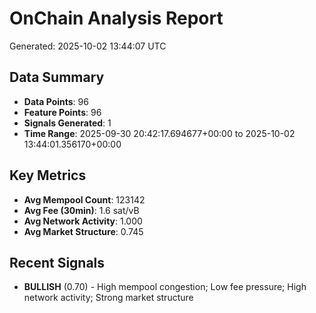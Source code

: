 # OnChain Analysis Report
Generated: 2025-10-02 13:44:07 UTC

## Data Summary
- **Data Points**: 96
- **Feature Points**: 96
- **Signals Generated**: 1
- **Time Range**: 2025-09-30 20:42:17.694677+00:00 to 2025-10-02 13:44:01.356170+00:00

## Key Metrics
- **Avg Mempool Count**: 123142
- **Avg Fee (30min)**: 1.6 sat/vB
- **Avg Network Activity**: 1.000
- **Avg Market Structure**: 0.745

## Recent Signals
- **BULLISH** (0.70) - High mempool congestion; Low fee pressure; High network activity; Strong market structure
